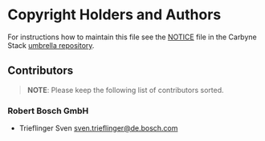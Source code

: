 # Copyright Holders and Authors

For instructions how to maintain this file see the [NOTICE](https://github.com/carbynestack/carbynestack/blob/master/NOTICE.md) 
file in the Carbyne Stack [umbrella repository](https://github.com/carbynestack/carbynestack).

## Contributors

> **NOTE**: Please keep the following list of contributors sorted.

### Robert Bosch GmbH

- Trieflinger Sven <sven.trieflinger@de.bosch.com>
